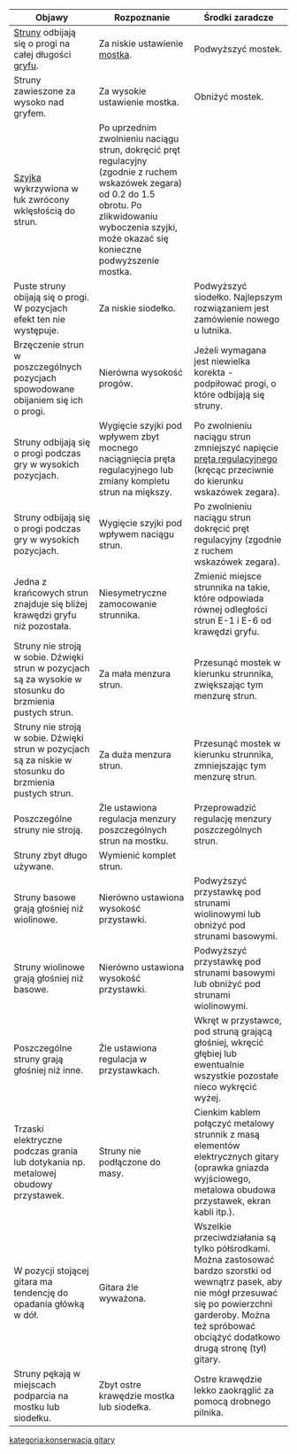 | Objawy                                                                                                    | Rozpoznanie                                                                                                                                                                                                   | Środki zaradcze                                                                                                                                                                                                            |
| --------------------------------------------------------------------------------------------------------- | ------------------------------------------------------------------------------------------------------------------------------------------------------------------------------------------------------------- | -------------------------------------------------------------------------------------------------------------------------------------------------------------------------------------------------------------------------- |
| [Struny](Struny "wikilink") odbijają się o progi na całej długości [gryfu](gryf "wikilink").              | Za niskie ustawienie [mostka](mostek "wikilink").                                                                                                                                                             | Podwyższyć mostek.                                                                                                                                                                                                         |
| Struny zawieszone za wysoko nad gryfem.                                                                   | Za wysokie ustawienie mostka.                                                                                                                                                                                 | Obniżyć mostek.                                                                                                                                                                                                            |
| [Szyjka](Szyjka "wikilink") wykrzywiona w łuk zwrócony wklęsłością do strun.                              | Po uprzednim zwolnieniu naciągu strun, dokręcić pręt regulacyjny (zgodnie z ruchem wskazówek zegara) od 0.2 do 1.5 obrotu. Po zlikwidowaniu wyboczenia szyjki, może okazać się konieczne podwyższenie mostka. |                                                                                                                                                                                                                            |
| Puste struny obijają się o progi. W pozycjach efekt ten nie występuje.                                    | Za niskie siodełko.                                                                                                                                                                                           | Podwyższyć siodełko. Najlepszym rozwiązaniem jest zamówienie nowego u lutnika.                                                                                                                                             |
| Brzęczenie strun w poszczególnych pozycjach spowodowane obijaniem się ich o progi.                        | Nierówna wysokość progów.                                                                                                                                                                                     | Jeżeli wymagana jest niewielka korekta - podpiłować progi, o które odbijają się struny.                                                                                                                                    |
| Struny odbijają się o progi podczas gry w wysokich pozycjach.                                             | Wygięcie szyjki pod wpływem zbyt mocnego naciągnięcia pręta regulacyjnego lub zmiany kompletu strun na miększy.                                                                                               | Po zwolnieniu naciągu strun zmniejszyć napięcie [pręta regulacyjnego](pręt_regulacyjny "wikilink") (kręcąc przeciwnie do kierunku wskazówek zegara).                                                                       |
| Struny odbijają się o progi podczas gry w wysokich pozycjach.                                             | Wygięcie szyjki pod wpływem naciągu strun.                                                                                                                                                                    | Po zwolnieniu naciągu strun dokręcić pręt regulacyjny (zgodnie z ruchem wskazówek zegara).                                                                                                                                 |
| Jedna z krańcowych strun znajduje się bliżej krawędzi gryfu niż pozostała.                                | Niesymetryczne zamocowanie strunnika.                                                                                                                                                                         | Zmienić miejsce strunnika na takie, które odpowiada równej odległości strun E-1 i E-6 od krawędzi gryfu.                                                                                                                   |
| Struny nie stroją w sobie. Dźwięki strun w pozycjach są za wysokie w stosunku do brzmienia pustych strun. | Za mała menzura strun.                                                                                                                                                                                        | Przesunąć mostek w kierunku strunnika, zwiększając tym menzurę strun.                                                                                                                                                      |
| Struny nie stroją w sobie. Dźwięki strun w pozycjach są za niskie w stosunku do brzmienia pustych strun.  | Za duża menzura strun.                                                                                                                                                                                        | Przesunąć mostek w kierunku strunnika, zmniejszając tym menzurę strun.                                                                                                                                                     |
| Poszczególne struny nie stroją.                                                                           | Źle ustawiona regulacja menzury poszczególnych strun na mostku.                                                                                                                                               | Przeprowadzić regulację menzury poszczególnych strun.                                                                                                                                                                      |
| Struny zbyt długo używane.                                                                                | Wymienić komplet strun.                                                                                                                                                                                       |                                                                                                                                                                                                                            |
| Struny basowe grają głośniej niż wiolinowe.                                                               | Nierówno ustawiona wysokość przystawki.                                                                                                                                                                       | Podwyższyć przystawkę pod strunami wiolinowymi lub obniżyć pod strunami basowymi.                                                                                                                                          |
| Struny wiolinowe grają głośniej niż basowe.                                                               | Nierówno ustawiona wysokość przystawki.                                                                                                                                                                       | Podwyższyć przystawkę pod strunami basowymi lub obniżyć pod strunami wiolinowymi.                                                                                                                                          |
| Poszczególne struny grają głośniej niż inne.                                                              | Źle ustawiona regulacja w przystawkach.                                                                                                                                                                       | Wkręt w przystawce, pod struną grającą głośniej, wkręcić głębiej lub ewentualnie wszystkie pozostałe nieco wykręcić wyżej.                                                                                                 |
| Trzaski elektryczne podczas grania lub dotykania np. metalowej obudowy przystawek.                        | Struny nie podłączone do masy.                                                                                                                                                                                | Cienkim kablem połączyć metalowy strunnik z masą elementów elektrycznych gitary (oprawka gniazda wyjściowego, metalowa obudowa przystawek, ekran kabli itp.).                                                              |
| W pozycji stojącej gitara ma tendencję do opadania główką w dół.                                          | Gitara źle wyważona.                                                                                                                                                                                          | Wszelkie przeciwdziałania są tylko półśrodkami. Można zastosować bardzo szorstki od wewnątrz pasek, aby nie mógł przesuwać się po powierzchni garderoby. Można też spróbować obciążyć dodatkowo drugą stronę (tył) gitary. |
| Struny pękają w miejscach podparcia na mostku lub siodełku.                                               | Zbyt ostre krawędzie mostka lub siodełka.                                                                                                                                                                     | Ostre krawędzie lekko zaokrąglić za pomocą drobnego pilnika.                                                                                                                                                               |

[kategoria:konserwacja gitary](kategoria:konserwacja_gitary "wikilink")